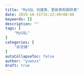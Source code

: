 ```yaml
---
title: "MySQL 创建表、更新表和删除表"
date: 2019-10-31T15:22:49+08:00
keywords: []
description: ""
tags: [
    "MySQL"
]
categories: [
    "杂货铺"
]
autoCollapseToc: false
author: "yuanzx"
draft: true
---
```



